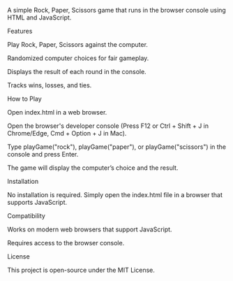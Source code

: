 A simple Rock, Paper, Scissors game that runs in the browser console using HTML and JavaScript.

Features

Play Rock, Paper, Scissors against the computer.

Randomized computer choices for fair gameplay.

Displays the result of each round in the console.

Tracks wins, losses, and ties.

How to Play

Open index.html in a web browser.

Open the browser's developer console (Press F12 or Ctrl + Shift + J in Chrome/Edge, Cmd + Option + J in Mac).

Type playGame("rock"), playGame("paper"), or playGame("scissors") in the console and press Enter.

The game will display the computer’s choice and the result.

Installation

No installation is required. Simply open the index.html file in a browser that supports JavaScript.

Compatibility

Works on modern web browsers that support JavaScript.

Requires access to the browser console.

License

This project is open-source under the MIT License.